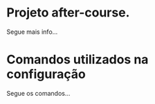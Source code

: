 # Projeto after-course.
Segue mais info...

# Comandos utilizados na configuração
Segue os comandos...

